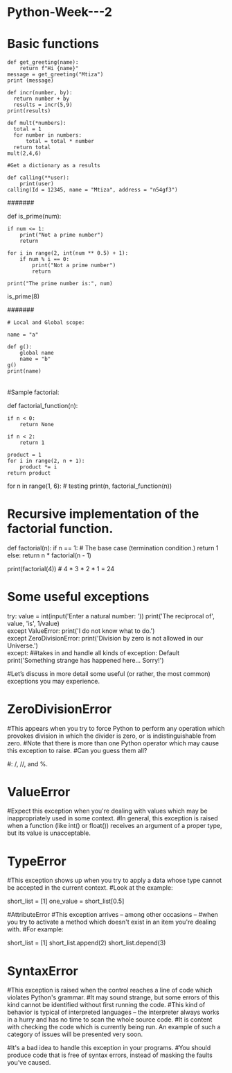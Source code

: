 # Python-Week---2

# Basic functions

    def get_greeting(name):
        return f"Hi {name}"
    message = get_greeting("Mtiza")
    print (message)

    def incr(number, by):
      return number + by
      results = incr(5,9)
    print(results)

    def mult(*numbers):
      total = 1
      for number in numbers:
          total = total * number
      return total
    mult(2,4,6)

    #Get a dictionary as a results

    def calling(**user):
        print(user)
    calling(Id = 12345, name = "Mtiza", address = "n54gf3")

#######

def is_prime(num):
    
    if num <= 1:
        print("Not a prime number")
        return
    
    for i in range(2, int(num ** 0.5) + 1):
        if num % i == 0:
            print("Not a prime number")
            return
    
    print("The prime number is:", num)

is_prime(8)

#######

    # Local and Global scope:

    name = "a"

    def g():
        global name
        name = "b"
    g()
    print(name)

######


#Sample factorial:

def factorial_function(n):
    
    if n < 0:
        return None
        
    if n < 2:
        return 1

    product = 1
    for i in range(2, n + 1):
        product *= i
    return product

for n in range(1, 6):  # testing
    print(n, factorial_function(n))

# Recursive implementation of the factorial function.

def factorial(n):
    if n == 1:    # The base case (termination condition.)
        return 1
    else:
        return n * factorial(n - 1)

print(factorial(4)) # 4 * 3 * 2 * 1 = 24

# Some useful exceptions

try:
    value = int(input('Enter a natural number: '))
    print('The reciprocal of', value, 'is', 1/value)        
 except ValueError:
     print('I do not know what to do.')    
 except ZeroDivisionError:
     print('Division by zero is not allowed in our Universe.')    
except: ##takes in and handle all kinds of exception: Default
    print('Something strange has happened here... Sorry!')


#Let’s discuss in more detail some useful (or rather, the most common) exceptions you may experience.

# ZeroDivisionError
#This appears when you try to force Python to perform any operation which provokes division in which the divider is zero, or is indistinguishable from zero.
#Note that there is more than one Python operator which may cause this exception to raise.
#Can you guess them all?

#: /, //, and %.

# ValueError

#Expect this exception when you're dealing with values which may be inappropriately used in some context.
#In general, this exception is raised when a function (like int() or float()) receives an argument of a proper type, but its value is unacceptable.

# TypeError
    
#This exception shows up when you try to apply a data whose type cannot be accepted in the current context.
#Look at the example:

short_list = [1]
one_value = short_list[0.5]

#AttributeError
#This exception arrives – among other occasions –
#when you try to activate a method which doesn't exist in an item you're dealing with.
#For example:

short_list = [1]
short_list.append(2)
short_list.depend(3)

# SyntaxError

#This exception is raised when the control reaches a line of code which violates Python's grammar.
#It may sound strange, but some errors of this kind cannot be identified without first running the code.
#This kind of behavior is typical of interpreted languages – the interpreter always works in a hurry and has no time to scan the whole source code.
#It is content with checking the code which is currently being run. An example of such a category of issues will be presented very soon.

#It's a bad idea to handle this exception in your programs.
#You should produce code that is free of syntax errors, instead of masking the faults you’ve caused.
